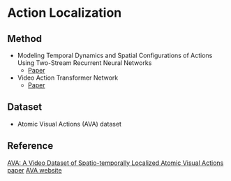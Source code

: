 # Action Localization

## Method
- Modeling Temporal Dynamics and Spatial Configurations of Actions Using Two-Stream Recurrent Neural Networks
  - [Paper](https://arxiv.org/abs/1704.02581)
- Video Action Transformer Network
  - [Paper](https://arxiv.org/abs/1812.02707)

## Dataset
- Atomic Visual Actions (AVA) dataset

## Reference
[AVA: A Video Dataset of Spatio-temporally Localized Atomic Visual Actions paper](https://arxiv.org/abs/1705.08421)
[AVA website](https://research.google.com/ava/)
